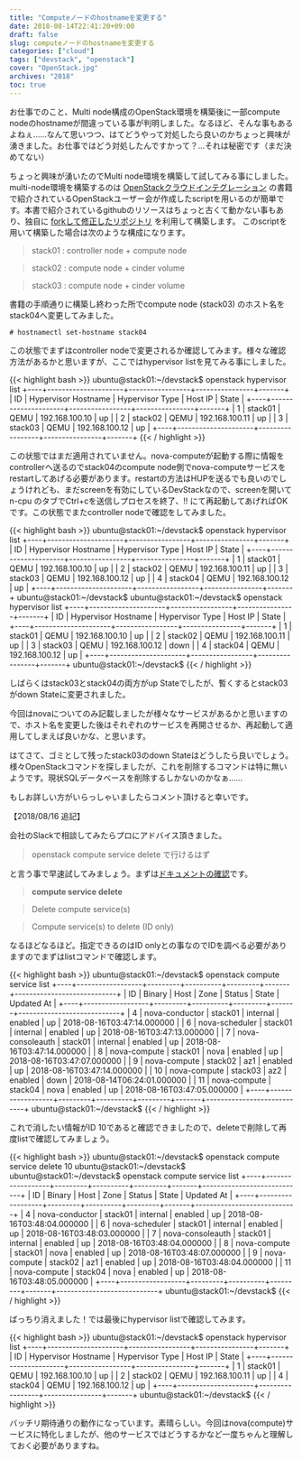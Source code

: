 ```yaml
---
title: "Computeノードのhostnameを変更する"
date: 2018-08-14T22:41:20+09:00
draft: false
slug: computeノードのhostnameを変更する
categories: ["cloud"]
tags: ["devstack", "openstack"]
cover: "OpenStack.jpg"
archives: "2018"
toc: true
---
```


お仕事でのこと、Multi node構成のOpenStack環境を構築後に一部compute nodeのhostnameが間違っている事が判明しました。なるほど、そんな事もあるよねぇ……なんて思いつつ、はてどうやって対処したら良いのかちょっと興味が湧きました。お仕事ではどう対処したんですかって？…それは秘密です（まだ決めてない）

ちょっと興味が湧いたのでMulti node環境を構築して試してみる事にしました。multi-node環境を構築するのは [OpenStackクラウドインテグレーション](https://amzn.to/2wb7438) の書籍で紹介されているOpenStackユーザー会が作成したscriptを用いるのが簡単です。本書で紹介されているgithubのリソースはちょっと古くて動かない事もあり、独自に [forkして修正したリポジトリ](https://github.com/1484/quick-devstack) を利用して構築します。
このscriptを用いて構築した場合は次のような構成になります。


> stack01 : controller node + compute node

> stack02 : compute node + cinder volume

> stack03 : compute node + cinder volume


書籍の手順通りに構築し終わった所でcompute node (stack03) のホスト名をstack04へ変更してみました。 

	# hostnamectl set-hostname stack04

この状態でまずはcontroller nodeで変更されるか確認してみます。様々な確認方法があるかと思いますが、ここではhypervisor listを見てみる事にしました。


{{< highlight bash >}}
ubuntu@stack01:~/devstack$ openstack hypervisor list
+----+---------------------+-----------------+----------------+-------+
| ID | Hypervisor Hostname | Hypervisor Type | Host IP        | State |
+----+---------------------+-----------------+----------------+-------+
|  1 | stack01             | QEMU            | 192.168.100.10 | up    |
|  2 | stack02             | QEMU            | 192.168.100.11 | up    |
|  3 | stack03             | QEMU            | 192.168.100.12 | up    |
+----+---------------------+-----------------+----------------+-------+
{{< / highlight >}}


この状態ではまだ適用されていません。nova-computeが起動する際に情報をcontrollerへ送るのでstack04のcompute node側でnova-computeサービスをrestartしてあげる必要があります。restartの方法はHUPを送るでも良いのでしょうけれども、まだscreenを有効にしているDevStackなので、screenを開いてn-cpu のタブでCtrl+cを送信しプロセスを終了、!! にて再起動してあげればOKです。この状態でまたcontroller nodeで確認をしてみました。

{{< highlight bash >}}
ubuntu@stack01:~/devstack$ openstack hypervisor list
+----+---------------------+-----------------+----------------+-------+
| ID | Hypervisor Hostname | Hypervisor Type | Host IP        | State |
+----+---------------------+-----------------+----------------+-------+
|  1 | stack01             | QEMU            | 192.168.100.10 | up    |
|  2 | stack02             | QEMU            | 192.168.100.11 | up    |
|  3 | stack03             | QEMU            | 192.168.100.12 | up    |
|  4 | stack04             | QEMU            | 192.168.100.12 | up    |
+----+---------------------+-----------------+----------------+-------+
ubuntu@stack01:~/devstack$
ubuntu@stack01:~/devstack$ openstack hypervisor list
+----+---------------------+-----------------+----------------+-------+
| ID | Hypervisor Hostname | Hypervisor Type | Host IP        | State |
+----+---------------------+-----------------+----------------+-------+
|  1 | stack01             | QEMU            | 192.168.100.10 | up    |
|  2 | stack02             | QEMU            | 192.168.100.11 | up    |
|  3 | stack03             | QEMU            | 192.168.100.12 | down  |
|  4 | stack04             | QEMU            | 192.168.100.12 | up    |
+----+---------------------+-----------------+----------------+-------+
ubuntu@stack01:~/devstack$ 
{{< / highlight >}}

しばらくはstack03とstack04の両方がup Stateでしたが、暫くするとstack03がdown Stateに変更されました。

今回はnovaについてのみ記載しましたが様々なサービスがあるかと思いますので、ホスト名を変更した後はそれぞれのサービスを再開させるか、再起動して適用してしまえば良いかな、と思います。

はてさて、ゴミとして残ったstack03のdown Stateはどうしたら良いでしょう。様々OpenStackコマンドを探しましたが、これを削除するコマンドは特に無いようです。現状SQLデータベースを削除するしかないのかなぁ……

もしお詳しい方がいらっしゃいましたらコメント頂けると幸いです。

【2018/08/16 追記】

会社のSlackで相談してみたらプロにアドバイス頂きました。

> openstack compute service delete で行けるはず

と言う事で早速試してみましょう。まずは[ドキュメントの確認](https://docs.openstack.org/python-openstackclient/pike/cli/command-objects/compute-service.html)です。

> **compute service delete**

> Delete compute service(s)

> Compute service(s) to delete (ID only)


なるほどなるほど。指定できるのはID onlyとの事なのでIDを調べる必要がありますのでまずはlistコマンドで確認します。

{{< highlight bash >}}
ubuntu@stack01:~/devstack$ openstack compute service list
+----+------------------+---------+----------+---------+-------+----------------------------+
| ID | Binary           | Host    | Zone     | Status  | State | Updated At                 |
+----+------------------+---------+----------+---------+-------+----------------------------+
|  4 | nova-conductor   | stack01 | internal | enabled | up    | 2018-08-16T03:47:14.000000 |
|  6 | nova-scheduler   | stack01 | internal | enabled | up    | 2018-08-16T03:47:13.000000 |
|  7 | nova-consoleauth | stack01 | internal | enabled | up    | 2018-08-16T03:47:14.000000 |
|  8 | nova-compute     | stack01 | nova     | enabled | up    | 2018-08-16T03:47:07.000000 |
|  9 | nova-compute     | stack02 | az1      | enabled | up    | 2018-08-16T03:47:14.000000 |
| 10 | nova-compute     | stack03 | az2      | enabled | down  | 2018-08-14T06:24:01.000000 |
| 11 | nova-compute     | stack04 | nova     | enabled | up    | 2018-08-16T03:47:05.000000 |
+----+------------------+---------+----------+---------+-------+----------------------------+
ubuntu@stack01:~/devstack$ 
{{< / highlight >}}

これで消したい情報がID 10であると確認できましたので、deleteで削除して再度listで確認してみましょう。

{{< highlight bash >}}
ubuntu@stack01:~/devstack$ openstack compute service delete 10
ubuntu@stack01:~/devstack$ 
ubuntu@stack01:~/devstack$ openstack compute service list
+----+------------------+---------+----------+---------+-------+----------------------------+
| ID | Binary           | Host    | Zone     | Status  | State | Updated At                 |
+----+------------------+---------+----------+---------+-------+----------------------------+
|  4 | nova-conductor   | stack01 | internal | enabled | up    | 2018-08-16T03:48:04.000000 |
|  6 | nova-scheduler   | stack01 | internal | enabled | up    | 2018-08-16T03:48:03.000000 |
|  7 | nova-consoleauth | stack01 | internal | enabled | up    | 2018-08-16T03:48:04.000000 |
|  8 | nova-compute     | stack01 | nova     | enabled | up    | 2018-08-16T03:48:07.000000 |
|  9 | nova-compute     | stack02 | az1      | enabled | up    | 2018-08-16T03:48:04.000000 |
| 11 | nova-compute     | stack04 | nova     | enabled | up    | 2018-08-16T03:48:05.000000 |
+----+------------------+---------+----------+---------+-------+----------------------------+
ubuntu@stack01:~/devstack$ 
{{< / highlight >}}

ばっちり消えました！では最後にhypervisor listで確認してみます。

{{< highlight bash >}}
ubuntu@stack01:~/devstack$ openstack hypervisor list
+----+---------------------+-----------------+----------------+-------+
| ID | Hypervisor Hostname | Hypervisor Type | Host IP        | State |
+----+---------------------+-----------------+----------------+-------+
|  1 | stack01             | QEMU            | 192.168.100.10 | up    |
|  2 | stack02             | QEMU            | 192.168.100.11 | up    |
|  4 | stack04             | QEMU            | 192.168.100.12 | up    |
+----+---------------------+-----------------+----------------+-------+
ubuntu@stack01:~/devstack$ 
{{< / highlight >}}

バッチリ期待通りの動作になっています。素晴らしい。今回はnova(compute)サービスに特化しましたが、他のサービスではどうするかなど一度ちゃんと理解しておく必要がありますね。


